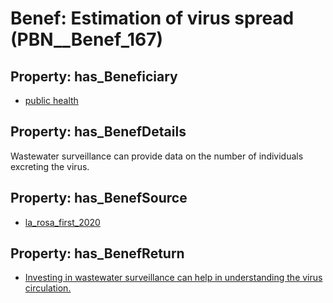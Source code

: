 # Benef: __Estimation of virus spread__ (PBN__Benef_167)

## Property: has_Beneficiary

* [public health](../Stakeholder/PBN__Stakeholder_58)

## Property: has_BenefDetails

Wastewater surveillance can provide data on the number of individuals excreting the virus.

## Property: has_BenefSource

* [la_rosa_first_2020](../Article/PBN__Article_37)

## Property: has_BenefReturn

* [Investing in wastewater surveillance can help in understanding the virus circulation.](../BenefReturn/PBN__BenefReturn_169)

